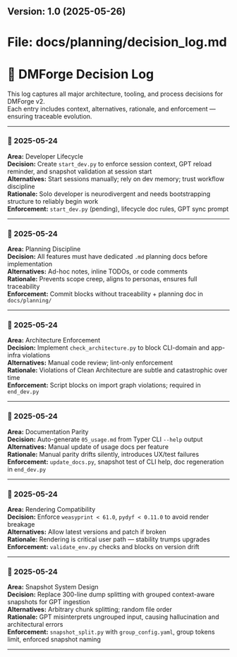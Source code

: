 ## Version: 1.0 (2025-05-26)

# File: docs/planning/decision_log.md

# 📘 DMForge Decision Log

This log captures all major architecture, tooling, and process decisions for DMForge v2.  
Each entry includes context, alternatives, rationale, and enforcement — ensuring traceable evolution.

---

### 📅 2025-05-24  
**Area:** Developer Lifecycle  
**Decision:** Create `start_dev.py` to enforce session context, GPT reload reminder, and snapshot validation at session start  
**Alternatives:** Start sessions manually; rely on dev memory; trust workflow discipline  
**Rationale:** Solo developer is neurodivergent and needs bootstrapping structure to reliably begin work  
**Enforcement:** `start_dev.py` (pending), lifecycle doc rules, GPT sync prompt

---

### 📅 2025-05-24  
**Area:** Planning Discipline  
**Decision:** All features must have dedicated `.md` planning docs before implementation  
**Alternatives:** Ad-hoc notes, inline TODOs, or code comments  
**Rationale:** Prevents scope creep, aligns to personas, ensures full traceability  
**Enforcement:** Commit blocks without traceability + planning doc in `docs/planning/`

---

### 📅 2025-05-24  
**Area:** Architecture Enforcement  
**Decision:** Implement `check_architecture.py` to block CLI-domain and app-infra violations  
**Alternatives:** Manual code review; lint-only enforcement  
**Rationale:** Violations of Clean Architecture are subtle and catastrophic over time  
**Enforcement:** Script blocks on import graph violations; required in `end_dev.py`

---

### 📅 2025-05-24  
**Area:** Documentation Parity  
**Decision:** Auto-generate `05_usage.md` from Typer CLI `--help` output  
**Alternatives:** Manual update of usage docs per feature  
**Rationale:** Manual parity drifts silently, introduces UX/test failures  
**Enforcement:** `update_docs.py`, snapshot test of CLI help, doc regeneration in `end_dev.py`

---

### 📅 2025-05-24  
**Area:** Rendering Compatibility  
**Decision:** Enforce `weasyprint < 61.0`, `pydyf < 0.11.0` to avoid render breakage  
**Alternatives:** Allow latest versions and patch if broken  
**Rationale:** Rendering is critical user path — stability trumps upgrades  
**Enforcement:** `validate_env.py` checks and blocks on version drift

---

### 📅 2025-05-24  
**Area:** Snapshot System Design  
**Decision:** Replace 300-line dump splitting with grouped context-aware snapshots for GPT ingestion  
**Alternatives:** Arbitrary chunk splitting; random file order  
**Rationale:** GPT misinterprets ungrouped input, causing hallucination and architectural errors  
**Enforcement:** `snapshot_split.py` with `group_config.yaml`, group tokens limit, enforced snapshot naming

---

###
